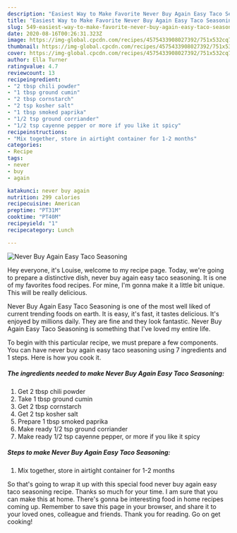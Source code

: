 ```yaml
---
description: "Easiest Way to Make Favorite Never Buy Again Easy Taco Seasoning"
title: "Easiest Way to Make Favorite Never Buy Again Easy Taco Seasoning"
slug: 549-easiest-way-to-make-favorite-never-buy-again-easy-taco-seasoning
date: 2020-08-16T00:26:31.323Z
image: https://img-global.cpcdn.com/recipes/4575433908027392/751x532cq70/never-buy-again-easy-taco-seasoning-recipe-main-photo.jpg
thumbnail: https://img-global.cpcdn.com/recipes/4575433908027392/751x532cq70/never-buy-again-easy-taco-seasoning-recipe-main-photo.jpg
cover: https://img-global.cpcdn.com/recipes/4575433908027392/751x532cq70/never-buy-again-easy-taco-seasoning-recipe-main-photo.jpg
author: Ella Turner
ratingvalue: 4.7
reviewcount: 13
recipeingredient:
- "2 tbsp chili powder"
- "1 tbsp ground cumin"
- "2 tbsp cornstarch"
- "2 tsp kosher salt"
- "1 tbsp smoked paprika"
- "1/2 tsp ground corriander"
- "1/2 tsp cayenne pepper or more if you like it spicy"
recipeinstructions:
- "Mix together, store in airtight container for 1-2 months"
categories:
- Recipe
tags:
- never
- buy
- again

katakunci: never buy again 
nutrition: 299 calories
recipecuisine: American
preptime: "PT31M"
cooktime: "PT40M"
recipeyield: "1"
recipecategory: Lunch

---
```



![Never Buy Again Easy Taco Seasoning](https://img-global.cpcdn.com/recipes/4575433908027392/751x532cq70/never-buy-again-easy-taco-seasoning-recipe-main-photo.jpg)

Hey everyone, it's Louise, welcome to my recipe page. Today, we're going to prepare a distinctive dish, never buy again easy taco seasoning. It is one of my favorites food recipes. For mine, I'm gonna make it a little bit unique. This will be really delicious.



Never Buy Again Easy Taco Seasoning is one of the most well liked of current trending foods on earth. It is easy, it's fast, it tastes delicious. It's enjoyed by millions daily. They are fine and they look fantastic. Never Buy Again Easy Taco Seasoning is something that I've loved my entire life.


To begin with this particular recipe, we must prepare a few components. You can have never buy again easy taco seasoning using 7 ingredients and 1 steps. Here is how you cook it.

<!--inarticleads1-->

##### The ingredients needed to make Never Buy Again Easy Taco Seasoning:

1. Get 2 tbsp chili powder
1. Take 1 tbsp ground cumin
1. Get 2 tbsp cornstarch
1. Get 2 tsp kosher salt
1. Prepare 1 tbsp smoked paprika
1. Make ready 1/2 tsp ground corriander
1. Make ready 1/2 tsp cayenne pepper, or more if you like it spicy




<!--inarticleads2-->

##### Steps to make Never Buy Again Easy Taco Seasoning:

1. Mix together, store in airtight container for 1-2 months




So that's going to wrap it up with this special food never buy again easy taco seasoning recipe. Thanks so much for your time. I am sure that you can make this at home. There's gonna be interesting food in home recipes coming up. Remember to save this page in your browser, and share it to your loved ones, colleague and friends. Thank you for reading. Go on get cooking!
